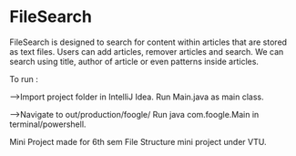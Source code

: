 # FileSearch

FileSearch is designed to search for content within articles that are stored as text files.
Users can add articles, remover articles and search.
We can search using title, author of article or even patterns inside articles.

To run :

-->Import project folder in IntelliJ Idea.
   Run Main.java as main class.
                  
-->Navigate to out/production/foogle/
   Run java com.foogle.Main in terminal/powershell.


Mini Project made for 6th sem File Structure mini project under VTU.
